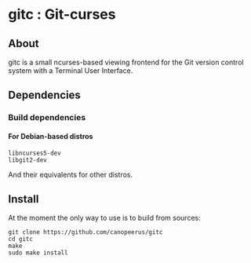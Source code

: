 # gitc : Git-curses

## About

gitc is a small ncurses-based viewing frontend for the Git version control system with a Terminal User Interface.

## Dependencies


### Build dependencies

#### For Debian-based distros
```
libncurses5-dev
libgit2-dev
```

And their equivalents for other distros.

## Install

At the moment the only way to use is to build from sources:

```
git clone https://github.com/canopeerus/gitc
cd gitc
make
sudo make install
```
